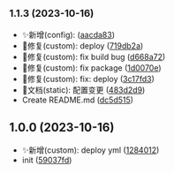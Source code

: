 ## <small>1.1.3 (2023-10-16)</small>

* ✨新增(config): ([aacda83](https://github.com/2401345934/rspack-press/commit/aacda83))
* 🐛修复(custom): deploy ([719db2a](https://github.com/2401345934/rspack-press/commit/719db2a))
* 🐛修复(custom): fix build bug ([d668a72](https://github.com/2401345934/rspack-press/commit/d668a72))
* 🐛修复(custom): fix package ([1d0070e](https://github.com/2401345934/rspack-press/commit/1d0070e))
* 🐛修复(custom): fix: deploy ([3c17fd3](https://github.com/2401345934/rspack-press/commit/3c17fd3))
* 📝文档(static): 配置变更 ([483d2d9](https://github.com/2401345934/rspack-press/commit/483d2d9))
* Create README.md ([dc5d515](https://github.com/2401345934/rspack-press/commit/dc5d515))



## 1.0.0 (2023-10-16)

* ✨新增(custom): deploy yml ([1284012](https://github.com/2401345934/rspack-press/commit/1284012))
* init ([59037fd](https://github.com/2401345934/rspack-press/commit/59037fd))



